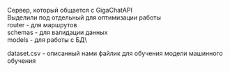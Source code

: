 Сервер, который общается с GigaChatAPI\
Выделили под отдельный для оптимизации работы\
router - для маршрутов\
schemas - для валидации данных\
models - для работы с БД\

dataset.csv - описанный нами файлик для обучения модели машинного обучения
